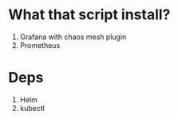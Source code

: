 # What that script install?
1. Grafana with chaos mesh plugin
2. Prometheus

# Deps
1. Helm
2. kubectl
